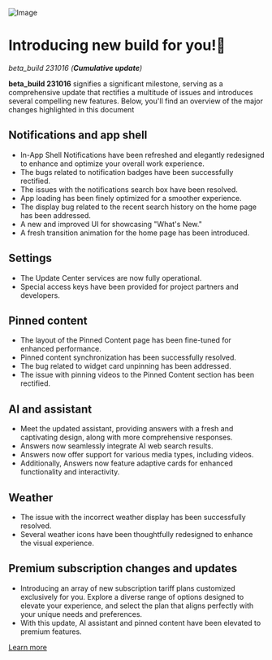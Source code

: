 ![Image](https://dmitryborodiy.github.io/Aurora/Web/updates/assets/beta_build231016.png)

# Introducing new build for you!🎉
*beta_build 231016 (**Cumulative update**)*

**beta_build 231016** signifies a significant milestone, serving as a comprehensive update that rectifies a multitude of issues and introduces several compelling new features. Below, you'll find an overview of the major changes highlighted in this document

## Notifications and app shell

- In-App Shell Notifications have been refreshed and elegantly redesigned to enhance and optimize your overall work experience.
- The bugs related to notification badges have been successfully rectified.
- The issues with the notifications search box have been resolved.
- App loading has been finely optimized for a smoother experience.
- The display bug related to the recent search history on the home page has been addressed.
- A new and improved UI for showcasing "What's New."
- A fresh transition animation for the home page has been introduced.

## Settings

- The Update Center services are now fully operational.
- Special access keys have been provided for project partners and developers.

## Pinned content

- The layout of the Pinned Content page has been fine-tuned for enhanced performance.
- Pinned content synchronization has been successfully resolved.
- The bug related to widget card unpinning has been addressed.
- The issue with pinning videos to the Pinned Content section has been rectified.

## AI and assistant

- Meet the updated assistant, providing answers with a fresh and captivating design, along with more comprehensive responses.
- Answers now seamlessly integrate AI web search results.
- Answers now offer support for various media types, including videos.
- Additionally, Answers now feature adaptive cards for enhanced functionality and interactivity.

## Weather

- The issue with the incorrect weather display has been successfully resolved.
- Several weather icons have been thoughtfully redesigned to enhance the visual experience.

## Premium subscription changes and updates

- Introducing an array of new subscription tariff plans customized exclusively for you. Explore a diverse range of options designed to elevate your experience, and select the plan that aligns perfectly with your unique needs and preferences.
- With this update, AI assistant and pinned content have been elevated to premium features.

[Learn more](https://dmitryborodiy.github.io/Aurora/Web/views/premium.html)




